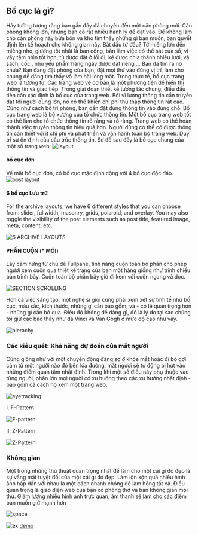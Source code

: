 ## Bố cục là gì?
Hãy tưởng tượng rằng bạn gần đây đã chuyển đến một căn phòng mới. Căn phòng không lớn, nhưng bạn có rất nhiều hành lý để đặt vào. Để không làm cho căn phòng này bừa bộn và khó tìm thấy những gì bạn muốn, bạn quyết định lên kế hoạch cho không gian này. Bắt đầu từ đâu? Từ miếng lớn đến miếng nhỏ, giường tốt nhất là ban công, bàn làm việc có thể sát cửa sổ, vì vậy tầm nhìn tốt hơn, tủ được đặt ở lối đi, kệ được chia thành nhiều lưới, và sách, cốc , nhu yếu phẩm hàng ngày được đặt riêng ...
Bạn đã tìm ra nó chưa? Bạn đang đặt phòng của bạn, đặt mọi thứ vào đúng vị trí, làm cho chúng dễ dàng tìm thấy và làm hài lòng mắt. Trong thực tế, bố cục trang web là tương tự. Các trang web về cơ bản là một phương tiện để hiển thị thông tin và giao tiếp. Trong giai đoạn thiết kế tương tác chung, điều đầu tiên cần xác định là bố cục của trang web. Bởi vì lượng thông tin cần truyền đạt tới người dùng lớn, nó có thể khiến chi phí thu thập thông tin rất cao. Cũng như cách bố trí phòng, bạn cần đặt đúng thông tin vào đúng chỗ. Bố cục trang web là bộ xương của tổ chức thông tin. Một bố cục trang web tốt có thể làm cho tổ chức thông tin rõ ràng và rõ ràng. Trang web có thể hoàn thành việc truyền thông tin hiệu quả hơn. Người dùng có thể có được thông tin cần thiết với ít chi phí và phát triển và vận hành toàn bộ trang web. Duy trì sự ổn định của cấu trúc thông tin. Sơ đồ sau đây là bố cục chung của một số trang web:
![layout](https://themify.me/demo/themes/ultra/files/2017/01/header-layout.png)



#### bố cục đơn
Về mặt bố cục đơn, có bố cục mặc định cộng với 4 bố cục độc đáo.
![post layout](https://themify.me/demo/themes/ultra/files/2017/01/single-post-layout.png)

#### 6 bố cục Lưu trữ
For the archive layouts, we have 6 different styles that you can choose from: slider, fullwidth, masonry, grids, polaroid, and overlay. You may also toggle the visibility of the post elements such as post title, featured image, meta, content, etc.

![6 ARCHIVE LAYOUTS](https://themify.me/demo/themes/ultra/files/2017/01/archive-layouts.png)


#### PHẦN CUỘN (* MỚI)
Lấy cảm hứng từ chủ đề Fullpane, tính năng cuộn toàn bộ phần cho phép người xem cuộn qua thiết kế trang của bạn một hàng giống như trình chiếu bản trình bày. Cuộn toàn bộ phần bây giờ đi kèm với cuộn ngang và dọc.

![SECTION SCROLLING](https://themify.me/demo/themes/ultra/files/2018/04/minbar-header.png)


Hơn cả việc sáng tạo, một nghệ sĩ giỏi cũng phải xem xét sự tinh tế như bố cục, màu sắc, kích thước, những gì cần bao gồm, và - có lẽ quan trọng hơn - những gì cần bỏ qua. Điều đó không dễ dàng gì, đó là lý do tại sao chúng tôi giữ các bậc thầy như da Vinci và Van Gogh ở mức độ cao như vậy.


![hierachy](https://www.awwwards.com/awards/images/2014/11/Achieving-Visual-Hierarchy-5.jpg)


### Các kiểu quét: Khả năng dự đoán của mắt người
Cũng giống như với một chuyển động đáng sợ ở khóe mắt hoặc đi bộ gợi cảm từ một người nào đó bên kia đường, mắt người sẽ tự động bị hút vào những điểm quan tâm nhất định. Trong khi một số điều này phụ thuộc vào từng người, phần lớn mọi người có xu hướng theo các xu hướng nhất định - bao gồm cả cách họ xem một trang web.

![eyetracking](https://www.awwwards.com/awards/images/2014/11/f_reading_pattern_eyetracking-UI.jpg)

I. F-Pattern

![F-pattern](https://www.awwwards.com/awards/images/2014/11/understanding-f-layout.jpg)

II. Z-Pattern

![Z-Pattern](https://www.awwwards.com/awards/images/2014/11/understanding-z-pattern.jpg)


### Không gian

 Một trong những thủ thuật quan trọng nhất để làm cho một cái gì đó đẹp là sự vắng mặt tuyệt đối của một cái gì đó đẹp. Làm lộn xộn quá nhiều hình ảnh hấp dẫn với nhau là một cách nhanh chóng để làm hỏng tất cả. Điều quan trọng là giao diện web của bạn có phòng thở và bạn không gian mọi thứ. Giảm lượng nhiễu hình ảnh trực quan, âm thanh sẽ làm cho các điểm bạn muốn giữ mạnh hơn

![space](https://www.awwwards.com/awards/images/2014/11/understanding-houzz.jpg)


![ex](https://cloud.netlifyusercontent.com/assets/344dbf88-fdf9-42bb-adb4-46f01eedd629/01614067-e29c-4466-8e16-b70d207f6cc5/02-layout-opt.jpg)
[demo](https://themify.me/demo/themes/ultra/theme-appearance/section-scrolling/#horizontal-scroll)